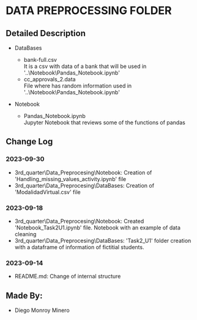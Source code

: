 # DATA PREPROCESSING FOLDER

## Detailed Description
* DataBases
   * bank-full.csv <br> It is a csv with data of a bank that will be used in '..\Notebook\Pandas_Notebook.ipynb'
   * cc_approvals_2.data <br> File where has random information used in '..\Notebook\Pandas_Notebook.ipynb'

* Notebook
   * Pandas_Notebook.ipynb <br> Jupyter Notebook that reviews some of the functions of pandas

## Change Log
### 2023-09-30
- 3rd_quarter\Data_Preprocesing\Notebook\: Creation of 'Handling_missing_values_activity.ipynb' file
- 3rd_quarter\Data_Preprocesing\DataBases\: Creation of 'ModalidadVirtual.csv' file

### 2023-09-18
- 3rd_quarter\Data_Preprocesing\Notebook: Created 'Notebook_Task2U1.ipynb' file. Notebook with an example of data cleaning
- 3rd_quarter\Data_Preprocesing\DataBases: 'Task2_U1' folder creation with a dataframe of information of fictitial students.

### 2023-09-14
- README.md: Change of internal structure

## Made By:
* Diego Monroy Minero